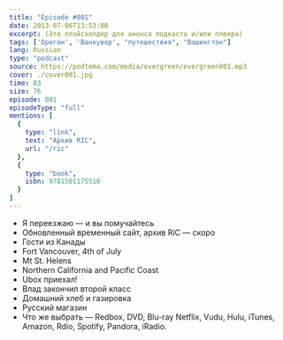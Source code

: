 ```yaml
---
title: "Episode #001"
date: 2013-07-06T13:53:00
excerpt: (Это плэйсхолдер для анонса подкаста и/или плеера)
tags: ['Орегон', 'Ванкувер', "путешествия", "Вашингтон"]
lang: Russian
type: "podcast"
source: https://podtema.com/media/evergreen/evergreen001.mp3
cover: ./cover001.jpg
time: 83
size: 76
episode: 001
episodeType: "full"
mentions: [
  { 
    type: "link",
    text: "Архив RIC",
    url: "/ric"
  },
  { 
    type: "book",
    isbn: 9781501175510
  }
]
---
```

- Я переезжаю — и вы помучайтесь
- Обновленный временный сайт, архив RiC — скоро
- Гости из Канады
- Fort Vancouver, 4th of July
- Mt St. Helens
- Northern California and Pacific Coast
- Ubox приехал!
- Влад закончил второй класс
- Домашний хлеб и газировка
- Русский магазин
- Что же выбрать — Redbox, DVD, Blu-ray Netflix, Vudu, Hulu, iTunes, Amazon, Rdio, Spotify, Pandora, iRadio.